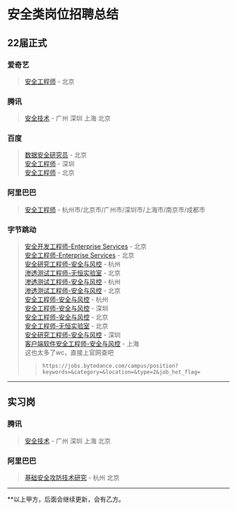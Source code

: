 # 安全类岗位招聘总结  

## 22届正式

### 爱奇艺
> [安全工程师](https://campus.iqiyi.com/campus_apply/iqiyi/38597#/job/817261a4-0398-415a-b80b-886b255c310c) - 北京  

### 腾讯 
> [安全技术](https://join.qq.com/post_detail.html?pid=1&id=112&tid=2) - 广州 深圳 上海 北京 

### 百度
> [数据安全研究员](https://talent.baidu.com/external/baidu/campus.html#/jobDetail/all/1/193146) - 北京  
> [安全工程师](https://talent.baidu.com/external/baidu/campus.html#/jobDetail/all/1/192932) - 深圳  
> [安全工程师](https://talent.baidu.com/external/baidu/campus.html#/jobDetail/all/1/192931) - 北京  

### 阿里巴巴  
> [安全工程师](https://talent.alibaba.com/campus-position/12747?spm=a1z9iw.13825115.0.0.60663ae76tcuZa) - 杭州市/北京市/广州市/深圳市/上海市/南京市/成都市  

### 字节跳动  
> [安全开发工程师-Enterprise Services](https://jobs.bytedance.com/campus/position/6994716399319173384/detail) - 北京  
> [安全工程师-Enterprise Services](https://jobs.bytedance.com/campus/position/6994714426805340446/detail) - 北京  
> [安全研究工程师-安全与风控](https://jobs.bytedance.com/campus/position/6994738529549568269/detail) - 杭州  
> [渗透测试工程师-无恒实验室](https://jobs.bytedance.com/campus/position/6994754271120148767/detail) - 北京  
> [渗透测试工程师-安全与风控](https://jobs.bytedance.com/campus/position/6994738493528344868/detail) - 杭州  
> [渗透测试工程师-安全与风控](https://jobs.bytedance.com/campus/position/6994770128269723941/detail) - 北京  
> [安全工程师-安全与风控](https://jobs.bytedance.com/campus/position/6994739017205287181/detail) - 杭州  
> [安全工程师-安全与风控](https://jobs.bytedance.com/campus/position/6993367739378305311/detail) - 深圳  
> [安全工程师-安全与风控](https://jobs.bytedance.com/campus/position/6994769469281782029/detail) - 北京  
> [安全工程师-无恒实验室](https://jobs.bytedance.com/campus/position/6994754273947076900/detail) - 北京  
> [安全研究工程师-安全与风控](https://jobs.bytedance.com/campus/position/6993365548416420127/detail) - 深圳  
> [客户端软件安全工程师-安全与风控](https://jobs.bytedance.com/campus/position/6994773648808626469/detail) - 上海  
> 这也太多了wc，直接上官网查吧  
>>`https://jobs.bytedance.com/campus/position?keywords=&category=&location=&type=2&job_hot_flag=`


------

## 实习岗

### 腾讯
> [安全技术](https://join.qq.com/post_detail.html?pid=2&id=112&tid=2) - 广州 深圳 上海 北京  

### 阿里巴巴  
> [基础安全攻防技术研究](https://talent.alibaba.com/campus-project/922?spm=a1z9iw.13825115.0.0.631e3ae7oQcuKV) - 杭州 北京  

------  
**以上甲方，后面会继续更新，会有乙方。